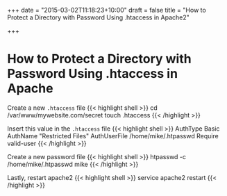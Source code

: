 +++
date = "2015-03-02T11:18:23+10:00"
draft = false
title = "How to Protect a Directory with Password Using .htaccess in Apache2"

+++

# How to Protect a Directory with Password Using .htaccess in Apache

Create a new `.htaccess` file
{{< highlight shell >}}
cd /var/www/mywebsite.com/secret
touch .htaccess
{{< /highlight >}}

Insert this value in the `.htaccess` file
{{< highlight shell >}}
AuthType Basic
AuthName "Restricted Files"
AuthUserFile /home/mike/.htpasswd
Require valid-user
{{< /highlight >}}

Create a new password file
{{< highlight shell >}}
htpasswd -c /home/mike/.htpasswd mike
{{< /highlight >}}

Lastly, restart apache2
{{< highlight shell >}}
service apache2 restart
{{< /highlight >}}